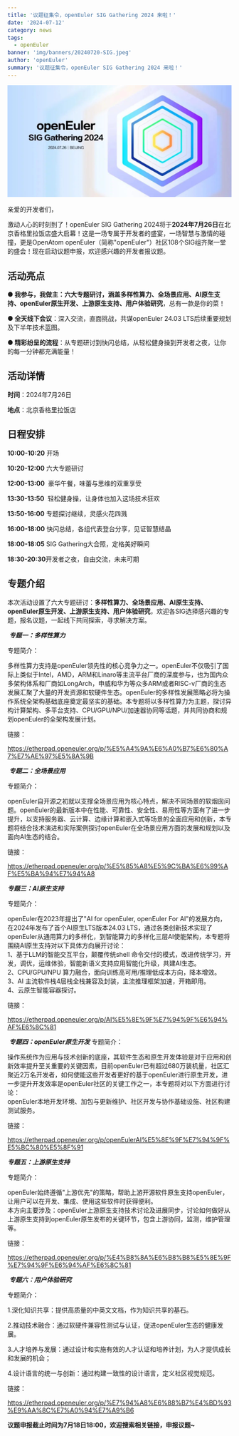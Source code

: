 ```yaml
---
title: '议题征集令，openEuler SIG Gathering 2024 来啦！'
date: '2024-07-12'
category: news
tags:
  - openEuler
banner: 'img/banners/20240720-SIG.jpeg'
author: 'openEuler'
summary: '议题征集令，openEuler SIG Gathering 2024 来啦！'
---
```





![image2](./media/image1.jpeg)

亲爱的开发者们，

激动人心的时刻到了！openEuler SIG Gathering
2024将于**2024年7月26日**在北京香格里拉饭店盛大启幕！这是一场专属于开发者的盛宴，一场智慧与激情的碰撞，更是OpenAtom
openEuler（简称\"openEuler\"）社区108个SIG组齐聚一堂的盛会！现在启动议题申报，欢迎感兴趣的开发者报议题。

**活动亮点**
--------

**● 我参与，我做主：**六大专题研讨，涵盖**多样性算力、全场景应用、AI原生支持、openEuler原生开发、上游原生支持、用户体验研究**，总有一款是你的菜！

**● 全天线下会议**：深入交流，直面挑战，共谋openEuler 24.03
LTS后续重要规划及下半年技术蓝图。

**● 精彩纷呈的流程**：从专题研讨到快闪总结，从轻松健身操到开发者之夜，让你的每一分钟都充满能量！

**活动详情**
--------

**时间**：2024年7月26日

**地点**：北京香格里拉饭店

**日程安排**
--------

**10:00-10:20** 开场

**10:20-12:00** 六大专题研讨

**12:00-13:00**  豪华午餐，味蕾与思维的双重享受

**13:30-13:50**  轻松健身操，让身体也加入这场技术狂欢

**13:50-16:00** 专题探讨继续，灵感火花四溅

**16:00-18:00** 快闪总结，各组代表登台分享，见证智慧结晶

**18:00-18:05** SIG Gathering大合照，定格美好瞬间

**18:30-20:30**开发者之夜，自由交流，未来可期

**专题介绍**
--------

本次活动设置了六大专题研讨：**多样性算力、全场景应用、AI原生支持、openEuler原生开发、上游原生支持、用户体验研究**，欢迎各SIG选择感兴趣的专题，报名议题，一起线下共同探索，寻求解决方案。

 ***专题一：多样性算力***

专题简介：

多样性算力支持是openEuler领先性的核心竞争力之一。openEuler不仅吸引了国际上类似于Intel，AMD，ARM和Linaro等主流平台厂商的深度参与，也为国内众多架构体系和厂商如LongArch，申威和华为等众多ARM或者RISC-v厂商的生态发展汇聚了大量的开发资源和软硬件生态。openEuler的多样性发展策略必将为操作系统全架构基础底座奠定最坚实的基础。本专题将以多样性算力为主题，探讨异构计算架构、多平台支持、CPU/GPU/NPU/加速器协同等话题，并共同协商和规划openEuler的全架构发展计划。

链接：

https://etherpad.openeuler.org/p/%E5%A4%9A%E6%A0%B7%E6%80%A7%E7%AE%97%E5%8A%9B

 ***专题二：全场景应用***

专题简介：

openEuler自开源之初就以支撑全场景应用为核心特点，解决不同场景的软烟囱问题。openEuler的最新版本中在性能、可靠性、安全性、易用性等方面有了进一步提升，以支持服务器、云计算、边缘计算和嵌入式等场景的全面应用和创新，本专题将结合技术演进和实际案例探讨openEuler在全场景应用方面的发展和规划以及面向AI生态的结合。

链接：

https://etherpad.openeuler.org/p/%E5%85%A8%E5%9C%BA%E6%99%AF%E5%BA%94%E7%94%A8

***专题三：AI原生支持***

专题简介：

openEuler在2023年提出了"AI for openEuler, openEuler For
AI"的发展方向，在2024年发布了首个AI原生LTS版本24.03
LTS，通过各类创新技术实现了openEuler从通用算力的多样化，到智能算力的多样化三层AI使能架构，本专题将围绕AI原生支持对以下具体方向展开讨论：\
1、基于LLM的智能交互平台，颠覆传统shell
命令交付的模式，改进传统学习，开发，调优，运维体验，智能新语义支持应用智能化升级，共建AI生态。\
2、CPU/GPU/NPU 算力融合，面向训练高可用/推理低成本方向，降本增效。\
3、AI 主流软件栈4层栈全栈兼容及封装，主流推理框架加速，开箱即用。\
4、云原生智能容器探讨。

链接：

https://etherpad.openeuler.org/p/AI%E5%8E%9F%E7%94%9F%E6%94%AF%E6%8C%81

 ***专题四：openEuler原生开发***
专题简介：

操作系统作为应用与技术创新的底座，其软件生态和原生开发体验是对于应用和创新效率提升至关重要的关键因素，目前openEuler已有超过680万装机量，社区汇聚近2万名开发者，如何使能这些开发者更好的基于openEuler进行原生开发，进一步提升开发效率是openEuler社区的关键工作之一，本专题将对以下方面进行讨论：\
openEuler本地开发环境、加包与更新维护、社区开发与协作基础设施、社区构建测试服务。

链接：

https://etherpad.openeuler.org/p/openEulerAI%E5%8E%9F%E7%94%9F%E5%BC%80%E5%8F%91

***专题五：上游原生支持*** 

专题简介：

openEuler始终遵循"上游优先"的策略，帮助上游开源软件原生支持openEuler，让用户可以在开发、集成、使用这些软件时获得便利。\
本方向主要涉及：openEuler上游原生支持技术讨论及进展同步，讨论如何做好从上游原生支持到openEuler原生发布的关键环节，包含上游协同，监测，维护管理等。

链接：

https://etherpad.openeuler.org/p/%E4%B8%8A%E6%B8%B8%E5%8E%9F%E7%94%9F%E6%94%AF%E6%8C%81

 ***专题六：用户体验研究***

专题简介：

1.深化知识共享：提供高质量的中英文文档，作为知识共享的基石。

2.推动技术融合：通过软硬件兼容性测试与认证，促进openEuler生态的健康发展。

3.人才培养与发展：通过设计和实施有效的人才认证和培养计划，为人才提供成长和发展的机会；

4.设计语言的统一与创新：通过构建一致性的设计语言，定义社区视觉规范。

链接：

https://etherpad.openeuler.org/p/%E7%94%A8%E6%88%B7%E4%BD%93%E9%AA%8C%E7%A0%94%E7%A9%B6

**议题申报截止时间为7月18日18:00，欢迎搜索相关链接，申报议题\~**
